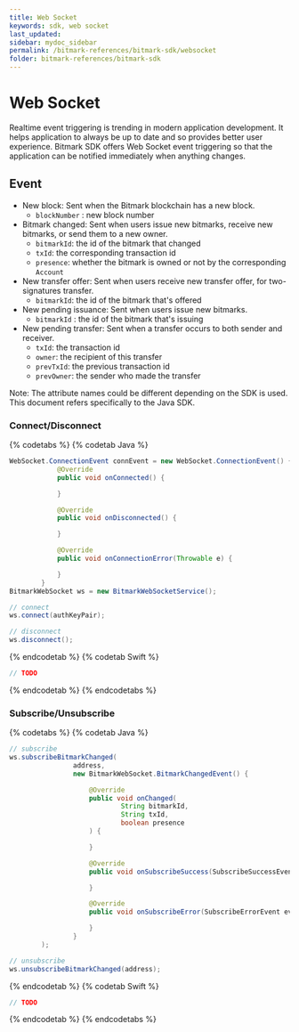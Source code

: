 ```yaml
---
title: Web Socket
keywords: sdk, web socket
last_updated: 
sidebar: mydoc_sidebar
permalink: /bitmark-references/bitmark-sdk/websocket
folder: bitmark-references/bitmark-sdk
---
```


# Web Socket
Realtime event triggering is trending in modern application development. It helps application to always be up to date and so provides better user experience.
Bitmark SDK offers Web Socket event triggering so that the application can be notified immediately when anything changes.

## Event
- New block: Sent when the Bitmark blockchain has a new block.
  + `blockNumber` : new block number
- Bitmark changed: Sent when users issue new bitmarks, receive new bitmarks, or send them to a new owner.
  + `bitmarkId`: the id of the bitmark that changed
  + `txId`: the corresponding transaction id
  + `presence`: whether the bitmark is owned or not by the corresponding `Account`
- New transfer offer: Sent when users receive new transfer offer, for two-signatures transfer.
  + `bitmarkId`: the id of the bitmark that's offered
- New pending issuance: Sent when users issue new bitmarks.
  + `bitmarkId` : the id of the bitmark that's issuing
- New pending transfer: Sent when a transfer occurs to both sender and receiver.
  + `txId`: the transaction id
  + `owner`: the recipient of this transfer
  + `prevTxId`: the previous transaction id
  + `prevOwner`: the sender who made the transfer

Note: The attribute names could be different depending on the SDK is used. This document refers specifically to the Java SDK.

### Connect/Disconnect
{% codetabs %}
{% codetab Java %}
```java
WebSocket.ConnectionEvent connEvent = new WebSocket.ConnectionEvent() {
            @Override
            public void onConnected() {

            }

            @Override
            public void onDisconnected() {

            }

            @Override
            public void onConnectionError(Throwable e) {

            }
        }
BitmarkWebSocket ws = new BitmarkWebSocketService();

// connect
ws.connect(authKeyPair);

// disconnect
ws.disconnect();
```
{% endcodetab %}
{% codetab Swift %}
```swift
// TODO
```
{% endcodetab %}
{% endcodetabs %}


### Subscribe/Unsubscribe
{% codetabs %}
{% codetab Java %}
```java
// subscribe
ws.subscribeBitmarkChanged(
                address,
                new BitmarkWebSocket.BitmarkChangedEvent() {

                    @Override
                    public void onChanged(
                            String bitmarkId,
                            String txId,
                            boolean presence
                    ) {

                    }

                    @Override
                    public void onSubscribeSuccess(SubscribeSuccessEvent event) {

                    }

                    @Override
                    public void onSubscribeError(SubscribeErrorEvent event) {

                    }
                }
        );

// unsubscribe
ws.unsubscribeBitmarkChanged(address);
```
{% endcodetab %}
{% codetab Swift %}
```swift
// TODO
```
{% endcodetab %}
{% endcodetabs %}
